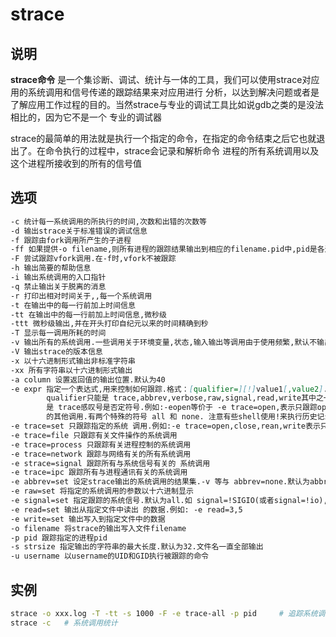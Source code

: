 # **strace**

## 说明

**strace命令** 是一个集诊断、调试、统计与一体的工具，我们可以使用strace对应用的系统调用和信号传递的跟踪结果来对应用进行
分析，以达到解决问题或者是了解应用工作过程的目的。当然strace与专业的调试工具比如说gdb之类的是没法相比的，因为它不是一个
专业的调试器

strace的最简单的用法就是执行一个指定的命令，在指定的命令结束之后它也就退出了。在命令执行的过程中，strace会记录和解析命令
进程的所有系统调用以及这个进程所接收到的所有的信号值

## 选项

```markdown
-c 统计每一系统调用的所执行的时间,次数和出错的次数等
-d 输出strace关于标准错误的调试信息
-f 跟踪由fork调用所产生的子进程
-ff 如果提供-o filename,则所有进程的跟踪结果输出到相应的filename.pid中,pid是各进程的进程号
-F 尝试跟踪vfork调用.在-f时,vfork不被跟踪
-h 输出简要的帮助信息
-i 输出系统调用的入口指针
-q 禁止输出关于脱离的消息
-r 打印出相对时间关于,,每一个系统调用
-t 在输出中的每一行前加上时间信息
-tt 在输出中的每一行前加上时间信息,微秒级
-ttt 微秒级输出,并在开头打印自纪元以来的时间精确到秒
-T 显示每一调用所耗的时间
-v 输出所有的系统调用.一些调用关于环境变量,状态,输入输出等调用由于使用频繁,默认不输出
-V 输出strace的版本信息
-x 以十六进制形式输出非标准字符串
-xx 所有字符串以十六进制形式输出
-a column 设置返回值的输出位置.默认为40
-e expr 指定一个表达式,用来控制如何跟踪.格式：[qualifier=][!]value1[,value2]..
        qualifier只能是 trace,abbrev,verbose,raw,signal,read,write其中之一.value是用来限定的符号或数字.默认的 qualifier
        是 trace感叹号是否定符号.例如:-eopen等价于 -e trace=open,表示只跟踪open调用.而-etrace!=open 表示跟踪除了open以外
        的其他调用.有两个特殊的符号 all 和 none. 注意有些shell使用!来执行历史记录里的命令,所以要使用\\
-e trace=set 只跟踪指定的系统 调用.例如:-e trace=open,close,rean,write表示只跟踪这四个系统调用.默认的为set=all
-e trace=file 只跟踪有关文件操作的系统调用
-e trace=process 只跟踪有关进程控制的系统调用
-e trace=network 跟踪与网络有关的所有系统调用
-e strace=signal 跟踪所有与系统信号有关的 系统调用
-e trace=ipc 跟踪所有与进程通讯有关的系统调用
-e abbrev=set 设定strace输出的系统调用的结果集.-v 等与 abbrev=none.默认为abbrev=all
-e raw=set 将指定的系统调用的参数以十六进制显示
-e signal=set 指定跟踪的系统信号.默认为all.如 signal=!SIGIO(或者signal=!io),表示不跟踪SIGIO信号
-e read=set 输出从指定文件中读出 的数据.例如: -e read=3,5
-e write=set 输出写入到指定文件中的数据
-o filename 将strace的输出写入文件filename
-p pid 跟踪指定的进程pid
-s strsize 指定输出的字符串的最大长度.默认为32.文件名一直全部输出
-u username 以username的UID和GID执行被跟踪的命令
```

## 实例

```bash
strace -o xxx.log -T -tt -s 1000 -F -e trace-all -p pid     # 追踪系统调用
strace -c   # 系统调用统计
```
